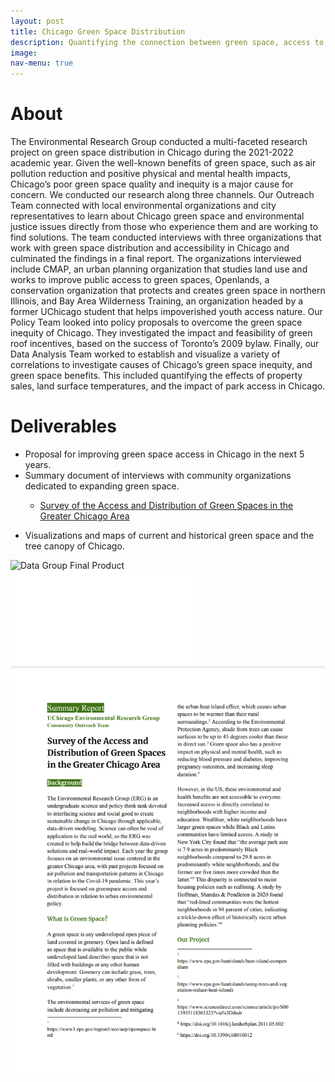 ```yaml
---
layout: post
title: Chicago Green Space Distribution
description: Quantifying the connection between green space, access to green space, and environmental justice issues in Chicago
image:
nav-menu: true
---
```


# About
The Environmental Research Group conducted a multi-faceted research project on green space distribution in Chicago during the 2021-2022 academic year. Given the well-known benefits of green space, such as air pollution reduction and positive physical and mental health impacts, Chicago’s poor green space quality and inequity is a major cause for concern. We conducted our research along three channels. Our Outreach Team connected with local environmental organizations and city representatives to learn about Chicago green space and environmental justice issues directly from those who experience them and are working to find solutions. The team conducted interviews with three organizations that work with green space distribution and accessibility in Chicago and culminated the findings in a final report. The organizations interviewed include CMAP, an urban planning organization that studies land use and works to improve public access to green spaces, Openlands, a conservation organization that protects and creates green space in northern Illinois, and Bay Area Wilderness Training, an organization headed by a former UChicago student that helps impoverished youth access nature. Our Policy Team looked into policy proposals to overcome the green space inequity of Chicago. They investigated the impact and feasibility of green roof incentives, based on the success of Toronto’s 2009 bylaw. Finally, our Data Analysis Team worked to establish and visualize a variety of correlations to investigate causes of Chicago’s green space inequity, and green space benefits. This included quantifying the effects of property sales, land surface temperatures, and the impact of park access in Chicago.

# Deliverables
* Proposal for improving green space access in Chicago in the next 5 years. 
* Summary document of interviews with community organizations dedicated to expanding green space.
  * <p><a href="assets/images/Green Space Summary Report.pdf">Survey of the Access and Distribution of Green Spaces in the Greater Chicago Area</a></p>
* Visualizations and maps of current and historical green space and the tree canopy of Chicago.

<div class="row">
  <div class="column" style="width:50%">
    <img src="assets/images/erg.png" alt="Data Group Final Product">
  </div>
  <div class="column" style="width:50%">
   <object data=
"assets/images/Green Space Summary Report.pdf"
           width = "100%"> 
        </object>
  </div>
</div>

<embed src="assets/images/Green Space Summary Report.pdf"/>
<object data=
"assets/images/Green Space Summary Report.pdf" 
                width="800" 
                height="500"> 
        </object>
<img src="assets/images/GreenSpaceOverview.png" alt="Fact Sheet">

